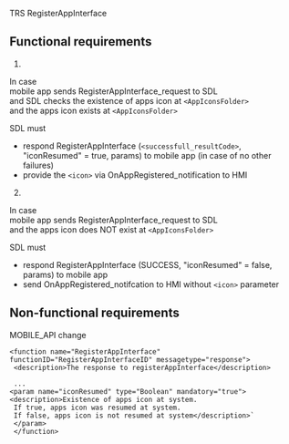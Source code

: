 TRS RegisterAppInterface  

## Functional requirements  
1.  
In case  
mobile app sends RegisterAppInterface_request to SDL  
and SDL checks the existence of apps icon at `<AppIconsFolder>`  
and the apps icon exists at `<AppIconsFolder>`  

SDL must  
- respond RegisterAppInterface (`<successfull_resultCode>`, "iconResumed" = true, params) to mobile app (in case of no other failures)  
- provide the `<icon>` via OnAppRegistered_notification to HMI
 

2. 
In case  
mobile app sends RegisterAppInterface_request to SDL  
and the apps icon does NOT exist at `<AppIconsFolder>`  

SDL must
- respond RegisterAppInterface (SUCCESS, "iconResumed" = false, params) to mobile app
- send OnAppRegistered_notifcation to HMI without `<icon>` parameter


## Non-functional requirements  
MOBILE_API change
```
<function name="RegisterAppInterface" functionID="RegisterAppInterfaceID" messagetype="response">   
 <description>The response to registerAppInterface</description>   
 
 ...   
<param name="iconResumed" type="Boolean" mandatory="true">
<description>Existence of apps icon at system.    
 If true, apps icon was resumed at system.     
 If false, apps icon is not resumed at system</description>`    
 </param>    
 </function>
 ```